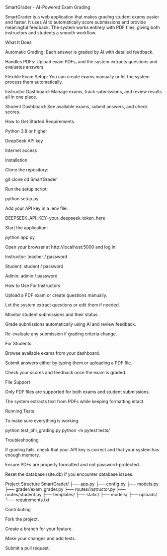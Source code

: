 SmartGrader - AI-Powered Exam Grading

SmartGrader is a web application that makes grading student exams easier and faster. It uses AI to automatically score submissions and provide meaningful feedback. The system works entirely with PDF files, giving both instructors and students a smooth workflow.

What It Does

Automatic Grading: Each answer is graded by AI with detailed feedback.

Handles PDFs: Upload exam PDFs, and the system extracts questions and evaluates answers.

Flexible Exam Setup: You can create exams manually or let the system process them automatically.

Instructor Dashboard: Manage exams, track submissions, and review results all in one place.

Student Dashboard: See available exams, submit answers, and check scores.

How to Get Started
Requirements

Python 3.8 or higher

DeepSeek API key

Internet access

Installation

Clone the repository:

git clone <repository-url>
cd SmartGrader


Run the setup script:

python setup.py


Add your API key in a .env file:

DEEPSEEK_API_KEY=your_deepseek_token_here


Start the application:

python app.py


Open your browser at http://localhost:5000 and log in:

Instructor: teacher / password

Student: student / password

Admin: admin / password

How to Use
For Instructors

Upload a PDF exam or create questions manually.

Let the system extract questions or edit them if needed.

Monitor student submissions and their status.

Grade submissions automatically using AI and review feedback.

Re-evaluate any submission if grading criteria change.

For Students

Browse available exams from your dashboard.

Submit answers either by typing them or uploading a PDF file.

Check your scores and feedback once the exam is graded.

File Support

Only PDF files are supported for both exams and student submissions.

The system extracts text from PDFs while keeping formatting intact.

Running Tests

To make sure everything is working:

python test_phi_grading.py
python -m pytest tests/

Troubleshooting

If grading fails, check that your API key is correct and that your system has enough memory.

Ensure PDFs are properly formatted and not password-protected.

Reset the database (site.db) if you encounter database issues.

Project Structure
SmartGrader/
├── app.py
├── config.py
├── models.py
├── grader/exam_grader.py
├── routes/instructor.py
├── routes/student.py
├── templates/
├── static/
├── models/
├── uploads/
└── requirements.txt

Contributing

Fork the project.

Create a branch for your feature.

Make your changes and add tests.

Submit a pull request.
